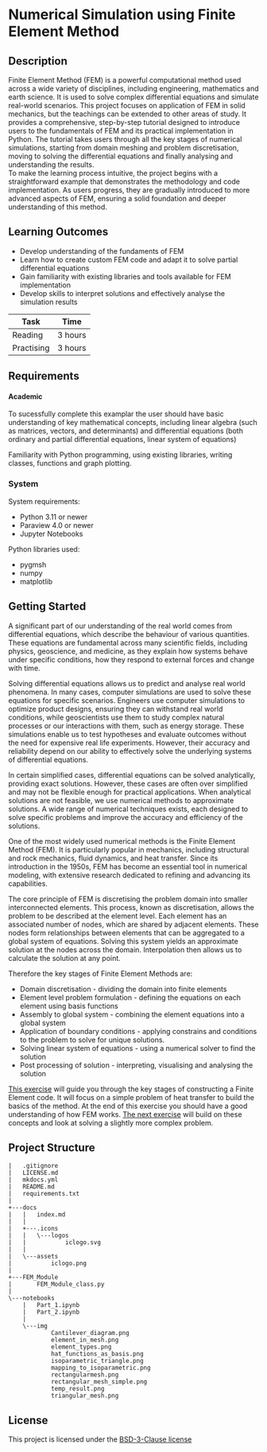 <!-- Your Project title, make it sound catchy! -->

# Numerical Simulation using Finite Element Method 

<!-- Provide a short description to your project -->

## Description

Finite Element Method (FEM) is a powerful computational method used across a wide variety of disciplines, including engineering, mathematics and earth science. It is used to solve complex differential equations and simulate real-world scenarios. This project focuses on application of FEM in solid mechanics, but the teachings can be extended to other areas of study.
It provides a comprehensive, step-by-step tutorial designed to introduce users to the fundamentals of FEM and its practical implementation in Python. The tutorial takes users through all the key stages of numerical simulations, starting from domain meshing and problem discretisation, moving to solving the differential equations and finally analysing and understanding the results.  
To make the learning process intuitive, the project begins with a straightforward example that demonstrates the methodology and code implementation. As users progress, they are gradually introduced to more advanced aspects of FEM, ensuring a solid foundation and deeper understanding of this method.

<!-- What should the students going through your exemplar learn -->

## Learning Outcomes

- Develop understanding of the fundaments of FEM
- Learn how to create custom FEM code and adapt it to solve partial differential equations
- Gain familiarity with existing libraries and tools available for FEM implementation
- Develop skills to interpret solutions and effectively analyse the simulation results

<!-- How long should they spend reading and practising using your Code.
Provide your best estimate -->

| Task       | Time    |
| ---------- | ------- |
| Reading    | 3 hours |
| Practising | 3 hours |

## Requirements

#### Academic
To sucessfully complete this examplar the user should have basic understanding of key mathematical concepts, including linear algebra (such as matrices, vectors, and determinants) and differential equations (both ordinary and partial differential equations, linear system of equations)

Familiarity with Python programming, using existing libraries, writing classes, functions and graph plotting.

<!-- List the system requirements and how to obtain them, that can be as simple
as adding a hyperlink to as detailed as writting step-by-step instructions.
How detailed the instructions should be will vary on a case-by-case basis.

Here are some examples:

- 50 GB of disk space to hold Dataset X
- Anaconda
- Python 3.11 or newer
- Access to the HPC
- PETSc v3.16
- gfortran compiler
- Paraview
-->

### System

System requirements:
- Python 3.11 or newer
- Paraview 4.0 or newer
- Jupyter Notebooks

Python libraries used:
- pygmsh
- numpy
- matplotlib
  
<!-- Instructions on how the student should start going through the exemplar.

Structure this section as you see fit but try to be clear, concise and accurate
when writing your instructions.

For example:
Start by watching the introduction video,
then study Jupyter notebooks 1-3 in the `intro` folder
and attempt to complete exercise 1a and 1b.

Once done, start going through through the PDF in the `main` folder.
By the end of it you should be able to solve exercises 2 to 4.

A final exercise can be found in the `final` folder.

Solutions to the above can be found in `solutions`.
-->

## Getting Started

<!-- An overview of the files and folder in the exemplar.
Not all files and directories need to be listed, just the important
sections of your project, like the learning material, the code, the tests, etc.

A good starting point is using the command `tree` in a terminal(Unix),
copying its output and then removing the unimportant parts.

You can use ellipsis (...) to suggest that there are more files or folders
in a tree node.

-->
A significant part of our understanding of the real world comes from differential equations, which describe the behaviour of various quantities. These equations are fundamental across many scientific fields, including physics, geoscience, and medicine, as they explain how systems behave under specific conditions, how they respond to external forces and change with time.

Solving differential equations allows us to predict and analyse real world phenomena. In many cases, computer simulations are used to solve these equations for specific scenarios. Engineers use computer simulations to optimize product designs, ensuring they can withstand real world conditions, while geoscientists use them to study complex natural processes or our interactions with them, such as energy storage. These simulations enable us to test hypotheses and evaluate outcomes without the need for expensive real life experiments. However, their accuracy and reliability depend on our ability to effectively solve the underlying systems of differential equations.

In certain simplified cases, differential equations can be solved analytically, providing exact solutions. However, these cases are often over simplified and may not be flexible enough for practical applications. When analytical solutions are not feasible, we use numerical methods to approximate solutions. A wide range of numerical techniques exists, each designed to solve specific problems and improve the accuracy and efficiency of the solutions.

One of the most widely used numerical methods is the Finite Element Method (FEM). It is particularly popular in mechanics, including structural and rock mechanics, fluid dynamics, and heat transfer. Since its introduction in the 1950s, FEM has become an essential tool in numerical modeling, with extensive research dedicated to refining and advancing its capabilities.  

The core principle of FEM is discretising the problem domain into smaller interconnected elements. This process, known as discretisation, allows the problem to be described at the element level. Each element has an associated number of nodes, which are shared by adjacent elements. These nodes form relationships between elements that can be aggregated to a global system of equations. Solving this system yields an approximate solution at the nodes across the domain. Interpolation then allows us to calculate the solution at any point.

Therefore the key stages of Finite Element Methods are:

- Domain discretisation  -  dividing the domain into finite elements
- Element level problem formulation - defining the equations on each element using basis functions
- Assembly to global system - combining the element equations into a global system
- Application of boundary conditions - applying constrains and conditions to the problem to solve for unique solutions.
- Solving linear system of equations - using a numerical solver to find the solution
- Post processing of solution - interpreting, visualising and analysing the solution

[This exercise](notebooks/Part_1.ipynb) will guide you through the key stages of constructing a Finite Element code. It will focus on a simple problem of heat transfer to build the basics of the method. At the end of this exercise you should have a good understanding of how FEM works. [The next exercise](notebooks/Part_2.ipynb) will build on these concepts and look at solving a slightly more complex problem. 

## Project Structure

```
|   .gitignore
|   LICENSE.md
|   mkdocs.yml
|   README.md
|   requirements.txt
|
+---docs
|   |   index.md
|   |
|   +---.icons
|   |   \---logos
|   |           iclogo.svg
|   |
|   \---assets
|           iclogo.png
|
+---FEM_Module
|       FEM_Module_class.py
|
\---notebooks
    |   Part_1.ipynb
    |   Part_2.ipynb
    |
    \---img
            Cantilever_diagram.png
            element_in_mesh.png
            element_types.png
            hat_functions_as_basis.png
            isoparametric_triangle.png
            mapping_to_isoparametric.png
            rectangularmesh.png
            rectangular_mesh_simple.png
            temp_result.png
            triangular_mesh.png

```

<!-- Change this to your License. Make sure you have added the file on GitHub -->

## License

This project is licensed under the [BSD-3-Clause license](LICENSE.md)
